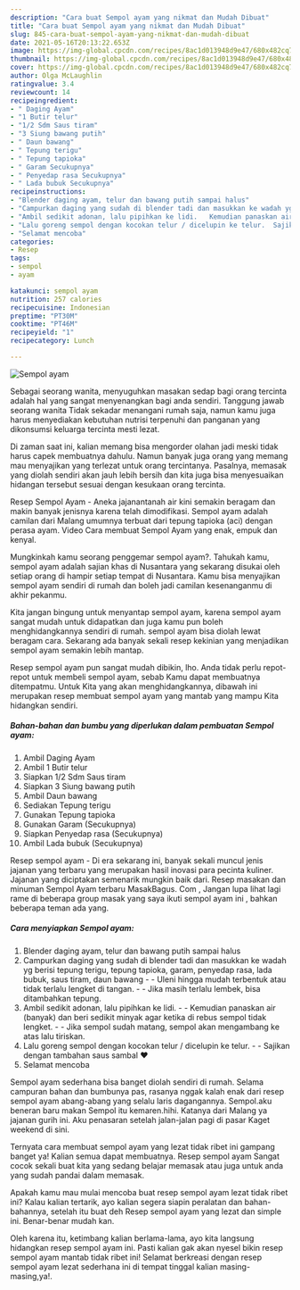 ```yaml
---
description: "Cara buat Sempol ayam yang nikmat dan Mudah Dibuat"
title: "Cara buat Sempol ayam yang nikmat dan Mudah Dibuat"
slug: 845-cara-buat-sempol-ayam-yang-nikmat-dan-mudah-dibuat
date: 2021-05-16T20:13:22.653Z
image: https://img-global.cpcdn.com/recipes/8ac1d013948d9e47/680x482cq70/sempol-ayam-foto-resep-utama.jpg
thumbnail: https://img-global.cpcdn.com/recipes/8ac1d013948d9e47/680x482cq70/sempol-ayam-foto-resep-utama.jpg
cover: https://img-global.cpcdn.com/recipes/8ac1d013948d9e47/680x482cq70/sempol-ayam-foto-resep-utama.jpg
author: Olga McLaughlin
ratingvalue: 3.4
reviewcount: 14
recipeingredient:
- " Daging Ayam"
- "1 Butir telur"
- "1/2 Sdm Saus tiram"
- "3 Siung bawang putih"
- " Daun bawang"
- " Tepung terigu"
- " Tepung tapioka"
- " Garam Secukupnya"
- " Penyedap rasa Secukupnya"
- " Lada bubuk Secukupnya"
recipeinstructions:
- "Blender daging ayam, telur dan bawang putih sampai halus"
- "Campurkan daging yang sudah di blender tadi dan masukkan ke wadah yg berisi tepung terigu, tepung tapioka, garam, penyedap rasa, lada bubuk, saus tiram, daun bawang  Uleni hingga mudah terbentuk atau tidak terlalu lengket di tangan.   Jika masih terlalu lembek, bisa ditambahkan tepung."
- "Ambil sedikit adonan, lalu pipihkan ke lidi.   Kemudian panaskan air (banyak) dan beri sedikit minyak agar ketika di rebus sempol tidak lengket.   Jika sempol sudah matang, sempol akan mengambang ke atas lalu tiriskan."
- "Lalu goreng sempol dengan kocokan telur / dicelupin ke telur.  Sajikan dengan tambahan saus sambal ❤"
- "Selamat mencoba"
categories:
- Resep
tags:
- sempol
- ayam

katakunci: sempol ayam 
nutrition: 257 calories
recipecuisine: Indonesian
preptime: "PT30M"
cooktime: "PT46M"
recipeyield: "1"
recipecategory: Lunch

---
```



![Sempol ayam](https://img-global.cpcdn.com/recipes/8ac1d013948d9e47/680x482cq70/sempol-ayam-foto-resep-utama.jpg)

Sebagai seorang wanita, menyuguhkan masakan sedap bagi orang tercinta adalah hal yang sangat menyenangkan bagi anda sendiri. Tanggung jawab seorang  wanita Tidak sekadar menangani rumah saja, namun kamu juga harus menyediakan kebutuhan nutrisi terpenuhi dan panganan yang dikonsumsi keluarga tercinta mesti lezat.

Di zaman  saat ini, kalian memang bisa mengorder olahan jadi meski tidak harus capek membuatnya dahulu. Namun banyak juga orang yang memang mau menyajikan yang terlezat untuk orang tercintanya. Pasalnya, memasak yang diolah sendiri akan jauh lebih bersih dan kita juga bisa menyesuaikan hidangan tersebut sesuai dengan kesukaan orang tercinta. 

Resep Sempol Ayam - Aneka jajanantanah air kini semakin beragam dan makin banyak jenisnya karena telah dimodifikasi. Sempol ayam adalah camilan dari Malang umumnya terbuat dari tepung tapioka (aci) dengan perasa ayam. Video Cara membuat Sempol Ayam yang enak, empuk dan kenyal.

Mungkinkah kamu seorang penggemar sempol ayam?. Tahukah kamu, sempol ayam adalah sajian khas di Nusantara yang sekarang disukai oleh setiap orang di hampir setiap tempat di Nusantara. Kamu bisa menyajikan sempol ayam sendiri di rumah dan boleh jadi camilan kesenanganmu di akhir pekanmu.

Kita jangan bingung untuk menyantap sempol ayam, karena sempol ayam sangat mudah untuk didapatkan dan juga kamu pun boleh menghidangkannya sendiri di rumah. sempol ayam bisa diolah lewat beragam cara. Sekarang ada banyak sekali resep kekinian yang menjadikan sempol ayam semakin lebih mantap.

Resep sempol ayam pun sangat mudah dibikin, lho. Anda tidak perlu repot-repot untuk membeli sempol ayam, sebab Kamu dapat membuatnya ditempatmu. Untuk Kita yang akan menghidangkannya, dibawah ini merupakan resep membuat sempol ayam yang mantab yang mampu Kita hidangkan sendiri.

<!--inarticleads1-->

##### Bahan-bahan dan bumbu yang diperlukan dalam pembuatan Sempol ayam:

1. Ambil  Daging Ayam
1. Ambil 1 Butir telur
1. Siapkan 1/2 Sdm Saus tiram
1. Siapkan 3 Siung bawang putih
1. Ambil  Daun bawang
1. Sediakan  Tepung terigu
1. Gunakan  Tepung tapioka
1. Gunakan  Garam (Secukupnya)
1. Siapkan  Penyedap rasa (Secukupnya)
1. Ambil  Lada bubuk (Secukupnya)


Resep sempol ayam - Di era sekarang ini, banyak sekali muncul jenis jajanan yang terbaru yang merupakan hasil inovasi para pecinta kuliner. Jajanan yang diciptakan semenarik mungkin baik dari. Resep masakan dan minuman Sempol Ayam terbaru MasakBagus. Com , Jangan lupa lihat lagi rame di beberapa group masak yang saya ikuti sempol ayam ini , bahkan beberapa teman ada yang. 

<!--inarticleads2-->

##### Cara menyiapkan Sempol ayam:

1. Blender daging ayam, telur dan bawang putih sampai halus
1. Campurkan daging yang sudah di blender tadi dan masukkan ke wadah yg berisi tepung terigu, tepung tapioka, garam, penyedap rasa, lada bubuk, saus tiram, daun bawang -  - Uleni hingga mudah terbentuk atau tidak terlalu lengket di tangan.  -  - Jika masih terlalu lembek, bisa ditambahkan tepung.
1. Ambil sedikit adonan, lalu pipihkan ke lidi.  -  - Kemudian panaskan air (banyak) dan beri sedikit minyak agar ketika di rebus sempol tidak lengket.  -  - Jika sempol sudah matang, sempol akan mengambang ke atas lalu tiriskan.
1. Lalu goreng sempol dengan kocokan telur / dicelupin ke telur. -  - Sajikan dengan tambahan saus sambal ❤
1. Selamat mencoba


Sempol ayam sederhana bisa banget diolah sendiri di rumah. Selama campuran bahan dan bumbunya pas, rasanya nggak kalah enak dari resep sempol ayam abang-abang yang selalu laris dagangannya. Sempol.aku beneran baru makan Sempol itu kemaren.hihi. Katanya dari Malang ya jajanan gurih ini. Aku penasaran setelah jalan-jalan pagi di pasar Kaget weekend di sini. 

Ternyata cara membuat sempol ayam yang lezat tidak ribet ini gampang banget ya! Kalian semua dapat membuatnya. Resep sempol ayam Sangat cocok sekali buat kita yang sedang belajar memasak atau juga untuk anda yang sudah pandai dalam memasak.

Apakah kamu mau mulai mencoba buat resep sempol ayam lezat tidak ribet ini? Kalau kalian tertarik, ayo kalian segera siapin peralatan dan bahan-bahannya, setelah itu buat deh Resep sempol ayam yang lezat dan simple ini. Benar-benar mudah kan. 

Oleh karena itu, ketimbang kalian berlama-lama, ayo kita langsung hidangkan resep sempol ayam ini. Pasti kalian gak akan nyesel bikin resep sempol ayam mantab tidak ribet ini! Selamat berkreasi dengan resep sempol ayam lezat sederhana ini di tempat tinggal kalian masing-masing,ya!.

